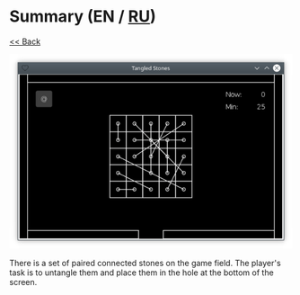 # Summary (EN / [RU](summary_ru.md))

[<< Back](README.md)

![](screenshot.png)

There is a set of paired connected stones on the game field. The player's task is to untangle them and place them in the hole at the bottom of the screen.
